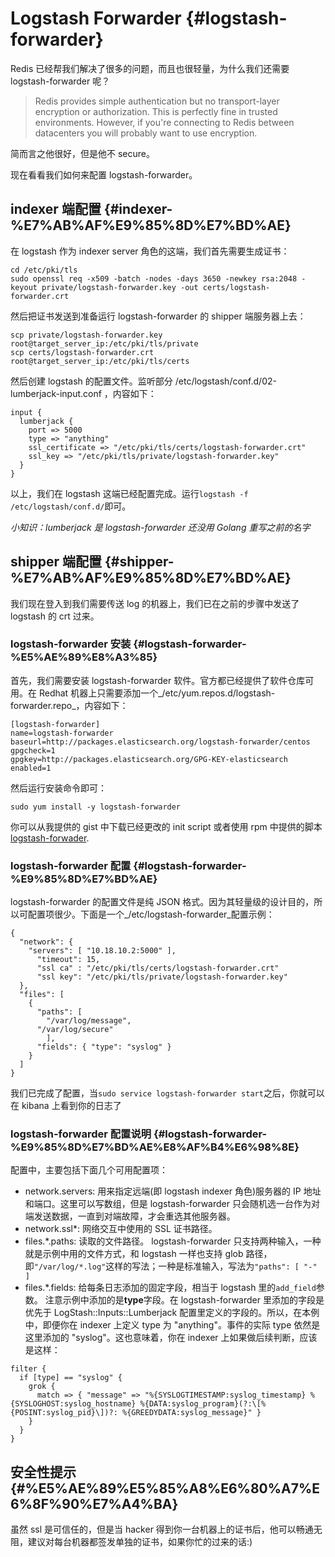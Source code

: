 # Logstash Forwarder {#logstash-forwarder}

Redis 已经帮我们解决了很多的问题，而且也很轻量，为什么我们还需要 logstash-forwarder 呢？

> Redis provides simple authentication but no transport-layer encryption or authorization. This is perfectly fine in trusted environments. However, if you're connecting to Redis between datacenters you will probably want to use encryption.

简而言之他很好，但是他不 secure。

现在看看我们如何来配置 logstash-forwarder。

## indexer 端配置 {#indexer-%E7%AB%AF%E9%85%8D%E7%BD%AE}

在 logstash 作为 indexer server 角色的这端，我们首先需要生成证书：

```
cd /etc/pki/tls
sudo openssl req -x509 -batch -nodes -days 3650 -newkey rsa:2048 -keyout private/logstash-forwarder.key -out certs/logstash-forwarder.crt

```

然后把证书发送到准备运行 logstash-forwarder 的 shipper 端服务器上去：

```
scp private/logstash-forwarder.key root@target_server_ip:/etc/pki/tls/private
scp certs/logstash-forwarder.crt root@target_server_ip:/etc/pki/tls/certs

```

然后创建 logstash 的配置文件。监听部分 /etc/logstash/conf.d/02-lumberjack-input.conf ，内容如下：

```
input {
  lumberjack {
    port => 5000
    type => "anything"
    ssl_certificate => "/etc/pki/tls/certs/logstash-forwarder.crt"
    ssl_key => "/etc/pki/tls/private/logstash-forwarder.key"
  }
}
```

以上，我们在 logstash 这端已经配置完成。运行`logstash -f /etc/logstash/conf.d/`即可。

_小知识：lumberjack 是 logstash-forwarder 还没用 Golang 重写之前的名字_

## shipper 端配置 {#shipper-%E7%AB%AF%E9%85%8D%E7%BD%AE}

我们现在登入到我们需要传送 log 的机器上，我们已在之前的步骤中发送了 logstash 的 crt 过来。

### logstash-forwarder 安装 {#logstash-forwarder-%E5%AE%89%E8%A3%85}

首先，我们需要安装 logstash-forwarder 软件。官方都已经提供了软件仓库可用。在 Redhat 机器上只需要添加一个_/etc/yum.repos.d/logstash-forwarder.repo_，内容如下：

```
[logstash-forwarder]
name=logstash-forwarder
baseurl=http://packages.elasticsearch.org/logstash-forwarder/centos
gpgcheck=1
gpgkey=http://packages.elasticsearch.org/GPG-KEY-elasticsearch
enabled=1
```

然后运行安装命令即可：

```
sudo yum install -y logstash-forwarder

```

你可以从我提供的 gist 中下载已经更改的 init script 或者使用 rpm 中提供的脚本[logstash-forwader](https://gist.github.com/ae30a4c1a1f342df1274.git).

### logstash-forwarder 配置 {#logstash-forwarder-%E9%85%8D%E7%BD%AE}

logstash-forwarder 的配置文件是纯 JSON 格式。因为其轻量级的设计目的，所以可配置项很少。下面是一个_/etc/logstash-forwarder_配置示例：

```
{
  "network": {
    "servers": [ "10.18.10.2:5000" ],
      "timeout": 15,
      "ssl ca" : "/etc/pki/tls/certs/logstash-forwarder.crt"
      "ssl key": "/etc/pki/tls/private/logstash-forwarder.key"
  },
  "files": [
    {
      "paths": [
        "/var/log/message",
      "/var/log/secure"
        ],
      "fields": { "type": "syslog" }
    }
  ]
}
```

我们已完成了配置，当`sudo service logstash-forwarder start`之后，你就可以在 kibana 上看到你的日志了

### logstash-forwarder 配置说明 {#logstash-forwarder-%E9%85%8D%E7%BD%AE%E8%AF%B4%E6%98%8E}

配置中，主要包括下面几个可用配置项：

* network.servers: 用来指定远端\(即 logstash indexer 角色\)服务器的 IP 地址和端口。这里可以写数组，但是 logstash-forwarder 只会随机选一台作为对端发送数据，一直到对端故障，才会重选其他服务器。
* network.ssl\*: 网络交互中使用的 SSL 证书路径。
* files.\*.paths: 读取的文件路径。 logstash-forwarder 只支持两种输入，一种就是示例中用的文件方式，和 logstash 一样也支持 glob 路径，即`"/var/log/*.log"`这样的写法；一种是标准输入，写法为`"paths": [ "-" ]`
* files.\*.fields: 给每条日志添加的固定字段，相当于 logstash 里的`add_field`参数。 注意示例中添加的是**type**字段。在 logstash-forwarder 里添加的字段是优先于 LogStash::Inputs::Lumberjack 配置里定义的字段的。所以，在本例中，即便你在 indexer 上定义 type 为 "anything"。事件的实际 type 依然是这里添加的 "syslog"。这也意味着，你在 indexer 上如果做后续判断，应该是这样：

```
filter {
  if [type] == "syslog" {
    grok {
      match => { "message" => "%{SYSLOGTIMESTAMP:syslog_timestamp} %{SYSLOGHOST:syslog_hostname} %{DATA:syslog_program}(?:\[%{POSINT:syslog_pid}\])?: %{GREEDYDATA:syslog_message}" }
    }
  }
}
```

## 安全性提示 {#%E5%AE%89%E5%85%A8%E6%80%A7%E6%8F%90%E7%A4%BA}

虽然 ssl 是可信任的，但是当 hacker 得到你一台机器上的证书后，他可以畅通无阻，建议对每台机器都签发单独的证书，如果你忙的过来的话:\)

